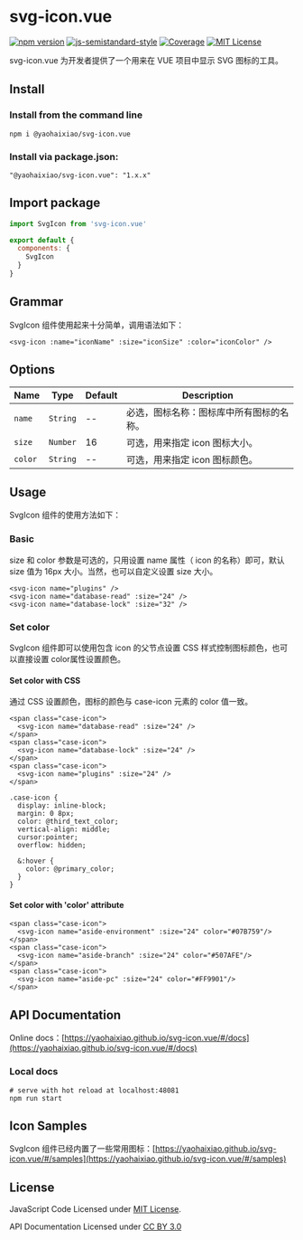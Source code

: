 # svg-icon.vue

[![npm version](https://img.shields.io/npm/v/@yaohaixiao/svg-icon.vue)](https://www.npmjs.com/package/@yaohaixiao/svg-icon.vue)
[![js-semistandard-style](https://img.shields.io/badge/code%20style-semistandard-brightgreen.svg?style=flat-square)](https://github.com/Flet/semistandard)
[![Coverage](https://codecov.io/gh/yaohaixiao/svg-icon.vue/branch/main/graph/badge.svg)](https://codecov.io/gh/yaohaixiao/vg-icon.vue)
[![MIT License](https://img.shields.io/github/license/yaohaixiao/svg-icon.vue.svg)](https://github.com/yaohaixiao/svg-icon.vue/blob/master/LICENSE)

svg-icon.vue 为开发者提供了一个用来在 VUE 项目中显示 SVG 图标的工具。

## Install

### Install from the command line

```shell
npm i @yaohaixiao/svg-icon.vue
```

### Install via package.json:

```shell
"@yaohaixiao/svg-icon.vue": "1.x.x"
```


## Import package

```js
import SvgIcon from 'svg-icon.vue'

export default {
  components: {
    SvgIcon
  }
}
```


## Grammar

SvgIcon 组件使用起来十分简单，调用语法如下：

```vue
<svg-icon :name="iconName" :size="iconSize" :color="iconColor" />
```


## Options

| Name    | Type     | Default |  Description |
|---------|----------|---------|---|
| `name`  | `String` | --      |  必选，图标名称：图标库中所有图标的名称。 |
| `size`  | `Number` | 16      | 可选，用来指定 icon 图标大小。  |
| `color` | `String` | --      |  可选，用来指定 icon 图标颜色。 |



## Usage

SvgIcon 组件的使用方法如下：

### Basic

size 和 color 参数是可选的，只用设置 name 属性（ icon 的名称）即可，默认 size 值为 16px 大小。当然，也可以自定义设置 size 大小。

```vue
<svg-icon name="plugins" />
<svg-icon name="database-read" :size="24" />
<svg-icon name="database-lock" :size="32" />
```

### Set color

SvgIcon 组件即可以使用包含 icon 的父节点设置 CSS 样式控制图标颜色，也可以直接设置 color属性设置颜色。

#### Set color with CSS

通过 CSS 设置颜色，图标的颜色与 case-icon 元素的 color 值一致。

```vue
<span class="case-icon">
  <svg-icon name="database-read" :size="24" />
</span>
<span class="case-icon">
  <svg-icon name="database-lock" :size="24" />
</span>
<span class="case-icon">
  <svg-icon name="plugins" :size="24" />
</span>
```

```less
.case-icon {
  display: inline-block;
  margin: 0 8px;
  color: @third_text_color;
  vertical-align: middle;
  cursor:pointer;
  overflow: hidden;

  &:hover {
    color: @primary_color;
  }
}
```

#### Set color with 'color' attribute

```vue
<span class="case-icon">
  <svg-icon name="aside-environment" :size="24" color="#07B759"/>
</span>
<span class="case-icon">
  <svg-icon name="aside-branch" :size="24" color="#507AFE"/>
</span>
<span class="case-icon">
  <svg-icon name="aside-pc" :size="24" color="#FF9901"/>
</span>
```


## API Documentation

Online docs：[https://yaohaixiao.github.io/svg-icon.vue/#/docs](https://yaohaixiao.github.io/svg-icon.vue/#/docs)

### Local docs

```shell
# serve with hot reload at localhost:48081
npm run start
```


## Icon Samples

SvgIcon 组件已经内置了一些常用图标：[https://yaohaixiao.github.io/svg-icon.vue/#/samples](https://yaohaixiao.github.io/svg-icon.vue/#/samples)


## License

JavaScript Code Licensed under [MIT License](http://opensource.org/licenses/mit-license.html).

API Documentation Licensed under [CC BY 3.0](http://creativecommons.org/licenses/by/3.0/)
